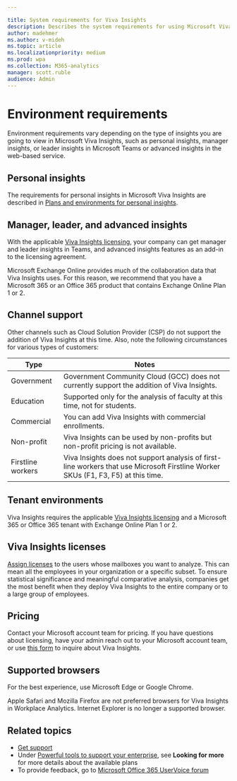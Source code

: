 ```yaml
---

title: System requirements for Viva Insights
description: Describes the system requirements for using Microsoft Viva Insights
author: madehmer
ms.author: v-mideh
ms.topic: article
ms.localizationpriority: medium 
ms.prod: wpa
ms.collection: M365-analytics
manager: scott.ruble
audience: Admin
---
```


# Environment requirements

Environment requirements vary depending on the type of insights you are going to view in Microsoft Viva Insights, such as personal insights, manager insights, or leader insights in Microsoft Teams or advanced insights in the web-based service.

## Personal insights

The requirements for personal insights in Microsoft Viva Insights are described in [Plans and environments for personal insights](../personal/overview/plans-environments.md).

## Manager, leader, and advanced insights

With the applicable [Viva Insights licensing](#viva-insights-licenses), your company can get manager and leader insights in Teams, and advanced insights features as an add-in to the licensing agreement.

Microsoft Exchange Online provides much of the collaboration data that Viva Insights uses. For this reason, we recommend that you have a Microsoft 365 or an Office 365 product that contains Exchange Online Plan 1 or 2.

## Channel support

Other channels such as Cloud Solution Provider (CSP) do not support the addition of Viva Insights at this time. Also, note the following circumstances for various types of customers:

|  Type  | Notes |  
|---- | ---- |
|Government | Government Community Cloud (GCC) does not currently support the addition of Viva Insights. |
|Education | Supported only for the analysis of faculty at this time, not for students. |
|Commercial | You can add Viva Insights with commercial enrollments. |
|Non-profit | Viva Insights can be used by non-profits but non-profit pricing is not available. |
|Firstline workers | Viva Insights does not support analysis of first-line workers that use Microsoft Firstline Worker SKUs (F1, F3, F5) at this time. |

## Tenant environments

Viva Insights requires the applicable [Viva Insights licensing](#viva-insights-licenses) and a Microsoft 365 or Office 365 tenant with Exchange Online Plan 1 or 2.

## Viva Insights licenses

[Assign licenses](assign-licenses-to-population.md) to the users whose mailboxes you want to analyze. This can mean all the employees in your organization or a specific subset. To ensure statistical significance and meaningful comparative analysis, companies get the most benefit when they deploy Viva Insights to the entire company or to a large group of employees.

<!-- REMOVING THIS FOR NOW (19 MAY 2021). MAYBE RE-USE IN LATE 2021, DEPENDING ON SWEDEN. CHECK WITH DANNY. 
>[!Important]
>Workplace Analytics is not yet supported for users whose mailboxes are in the Microsoft 365 data center geo locations Brazil and Norway. For more details about geo locations, see [Moving core data to new Microsoft 365 data center geos](/microsoft-365/enterprise/moving-data-to-new-datacenter-geos) and [Find the Microsoft 365 data center geo location of a mailbox](/microsoft-365/enterprise/administering-exchange-online-multi-geo#find-the-geo-location-of-a-mailbox). -->

## Pricing

Contact your Microsoft account team for pricing. If you have questions about licensing, have your admin reach out to your Microsoft account team, or use [this form](https://www.microsoft.com/microsoft-viva/buy-insights) to inquire about Viva Insights.

## Supported browsers

For the best experience, use Microsoft Edge or Google Chrome.

Apple Safari and Mozilla Firefox are not preferred browsers for Viva Insights in Workplace Analytics. Internet Explorer is no longer a supported browser.

## Related topics

* [Get support](../overview/getting-support.md)
* Under [Powerful tools to support your enterprise](https://www.microsoft.com/microsoft-365/business/compare-more-office-365-for-business-plans), see **Looking for more** for more details about the available plans
* To provide feedback, go to [Microsoft Office 365 UserVoice forum](https://office365.uservoice.com/)

